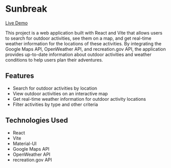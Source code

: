 # Sunbreak

[Live Demo](https://sunbreak.netlify.app/)

This project is a web application built with React and Vite that allows users to search for outdoor activities, see them on a map, and get real-time weather information for the locations of these activities. By integrating the Google Maps API, OpenWeather API, and recreation.gov API, the application provides up-to-date information about outdoor activities and weather conditions to help users plan their adventures.

## Features

- Search for outdoor activities by location
- View outdoor activities on an interactive map
- Get real-time weather information for outdoor activity locations
- Filter activities by type and other criteria

## Technologies Used

- React
- Vite
- Material-UI
- Google Maps API
- OpenWeather API
- recreation.gov API
